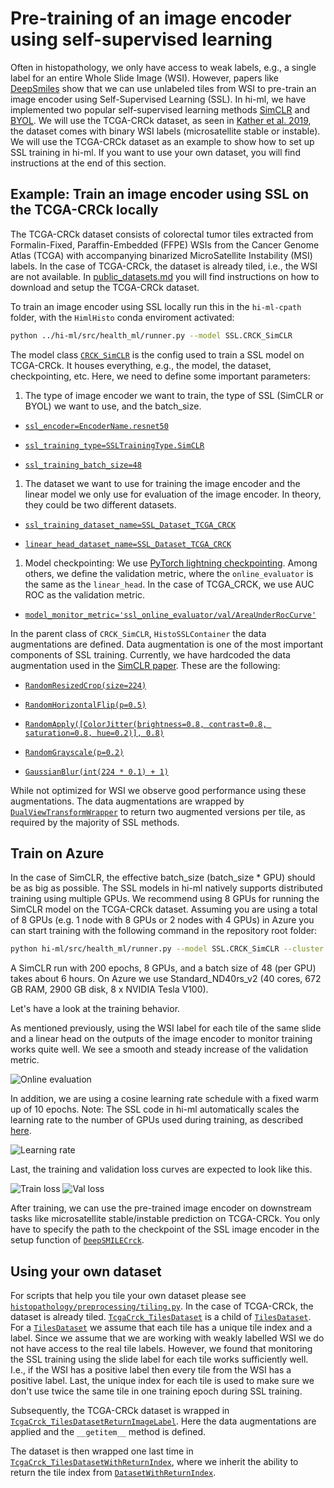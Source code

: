 # Pre-training of an image encoder using self-supervised learning

Often in histopathology, we only have access to weak labels, e.g., a single label for an entire Whole Slide Image (WSI).
However, papers like [DeepSmiles](https://arxiv.org/abs/2107.09405) show that we can use unlabeled tiles from WSI to
pre-train an image encoder using Self-Supervised Learning (SSL). In hi-ml, we have implemented two popular
self-supervised learning methods [SimCLR](https://arxiv.org/abs/2002.05709) and
[BYOL](https://arxiv.org/abs/2006.07733). We will use the TCGA-CRCk dataset, as seen in [Kather et al.
2019](https://www.ncbi.nlm.nih.gov/pmc/articles/PMC7423299/), the dataset comes with binary WSI labels (microsatellite
stable or instable). We will use the TCGA-CRCk dataset as an example to show how to set up SSL training in hi-ml. If you
want to use your own dataset, you will find instructions at the end of this section.

## Example: Train an image encoder using SSL on the TCGA-CRCk locally

The TCGA-CRCk dataset consists of colorectal tumor tiles extracted from Formalin-Fixed, Paraffin-Embedded (FFPE) WSIs
from the Cancer Genome Atlas (TCGA) with accompanying binarized MicroSatellite Instability (MSI) labels. In the case of
TCGA-CRCk, the dataset is already tiled, i.e., the WSI are not available. In [public_datasets.md](./public_datasets.md)
you will find instructions on how to download and setup the TCGA-CRCk dataset.

To train an image encoder using SSL locally run this in the `hi-ml-cpath` folder, with the `HimlHisto` conda
enviroment activated:

```bash
python ../hi-ml/src/health_ml/runner.py --model SSL.CRCK_SimCLR
```

The model class
[```CRCK_SimCLR```](https://github.com/microsoft/hi-ml/blob/7f4baadaa8bc0d08a4895ca896ebc3f68ea6a4f8/hi-ml-histopathology/src/histopathology/configs/SSL/CRCK_SimCLRContainer.py#L24)
is the config used to train a SSL model on TCGA-CRCk. It houses everything, e.g., the model, the dataset, checkpointing,
etc. Here, we need to define some important parameters:

1. The type of image encoder we want to train, the type of SSL (SimCLR or BYOL) we want to use, and the batch_size.

+ [```ssl_encoder=EncoderName.resnet50```](https://github.com/microsoft/hi-ml/blob/7f4baadaa8bc0d08a4895ca896ebc3f68ea6a4f8/hi-ml-histopathology/src/histopathology/configs/SSL/CRCK_SimCLRContainer.py#L52)

+ [```ssl_training_type=SSLTrainingType.SimCLR```](https://github.com/microsoft/hi-ml/blob/7f4baadaa8bc0d08a4895ca896ebc3f68ea6a4f8/hi-ml-histopathology/src/histopathology/configs/SSL/CRCK_SimCLRContainer.py#L53)

+ [```ssl_training_batch_size=48```](https://github.com/microsoft/hi-ml/blob/7f4baadaa8bc0d08a4895ca896ebc3f68ea6a4f8/hi-ml-histopathology/src/histopathology/configs/SSL/CRCK_SimCLRContainer.py#L51)

1. The dataset we want to use for training the image encoder and the linear model we only use for evaluation of the
   image encoder. In theory, they could be two different datasets.

+ [```ssl_training_dataset_name=SSL_Dataset_TCGA_CRCK```](https://github.com/microsoft/hi-ml/blob/7f4baadaa8bc0d08a4895ca896ebc3f68ea6a4f8/hi-ml-histopathology/src/histopathology/configs/SSL/CRCK_SimCLRContainer.py#L40)

+ [```linear_head_dataset_name=SSL_Dataset_TCGA_CRCK```](https://github.com/microsoft/hi-ml/blob/7f4baadaa8bc0d08a4895ca896ebc3f68ea6a4f8/hi-ml-histopathology/src/histopathology/configs/SSL/CRCK_SimCLRContainer.py#L41)

1. Model checkpointing: We use [PyTorch lightning
   checkpointing](https://pytorch-lightning.readthedocs.io/en/stable/common/checkpointing.html). Among others, we define
   the validation metric, where the ```online_evaluator``` is the same as the ```linear_head```. In the case of
   TCGA_CRCK, we use AUC ROC as the validation metric.

+ [```model_monitor_metric='ssl_online_evaluator/val/AreaUnderRocCurve'```](https://github.com/microsoft/hi-ml/blob/7f4baadaa8bc0d08a4895ca896ebc3f68ea6a4f8/hi-ml-histopathology/src/histopathology/configs/SSL/CRCK_SimCLRContainer.py#L48)

In the parent class of ```CRCK_SimCLR```, ```HistoSSLContainer``` the data augmentations are defined. Data augmentation
is one of the most important components of SSL training. Currently, we have hardcoded the data augmentation used in the
[SimCLR paper](https://arxiv.org/abs/2002.05709). These are the following:

+ [```RandomResizedCrop(size=224)```](https://github.com/microsoft/hi-ml/blob/341afee5869d0d8d5db99283c06959d73517d8b7/hi-ml-histopathology/src/histopathology/configs/SSL/HistoSimCLRContainer.py#L57)

+ [```RandomHorizontalFlip(p=0.5)```](https://github.com/microsoft/hi-ml/blob/341afee5869d0d8d5db99283c06959d73517d8b7/hi-ml-histopathology/src/histopathology/configs/SSL/HistoSimCLRContainer.py#L58)

+ [```RandomApply([ColorJitter(brightness=0.8, contrast=0.8, saturation=0.8, hue=0.2)], 0.8)```](https://github.com/microsoft/hi-ml/blob/341afee5869d0d8d5db99283c06959d73517d8b7/hi-ml-histopathology/src/histopathology/configs/SSL/HistoSimCLRContainer.py#L59)

+ [```RandomGrayscale(p=0.2)```](https://github.com/microsoft/hi-ml/blob/341afee5869d0d8d5db99283c06959d73517d8b7/hi-ml-histopathology/src/histopathology/configs/SSL/HistoSimCLRContainer.py#L60)

+ [```GaussianBlur(int(224 * 0.1) + 1)```](https://github.com/microsoft/hi-ml/blob/341afee5869d0d8d5db99283c06959d73517d8b7/hi-ml-histopathology/src/histopathology/configs/SSL/HistoSimCLRContainer.py#L61)

While not optimized for WSI we observe good performance using these augmentations. The data augmentations are wrapped by
[```DualViewTransformWrapper```](https://github.com/microsoft/hi-ml/blob/ff24cc34c85b1f4f1692419cbbb3a9818127c9c6/hi-ml-histopathology/src/SSL/data/transforms_utils.py#L74)
to return two augmented versions per tile, as required by the majority of SSL methods.

## Train on Azure

In the case of SimCLR, the effective batch_size (batch_size * GPU) should be as big as possible. The SSL models in hi-ml
natively supports distributed training using multiple GPUs. We recommend using 8 GPUs for running the SimCLR model on
the TCGA-CRCk dataset. Assuming you are using a total of 8  GPUs (e.g. 1 node with 8 GPUs or 2 nodes with 4 GPUs) in
Azure you can start training with the following command in the repository root folder:

```bash
python hi-ml/src/health_ml/runner.py --model SSL.CRCK_SimCLR --cluster CLUSTER_NAME --conda_env hi-ml-cpath/environment.yml
```

A SimCLR run with 200 epochs, 8 GPUs, and a batch size of 48 (per GPU) takes about 6 hours. On Azure we use
Standard_ND40rs_v2 (40 cores, 672 GB RAM, 2900 GB disk, 8 x NVIDIA Tesla V100).

Let's have a look at the training behavior.

As mentioned previously, using the WSI label for each tile of the same slide and a linear head on the outputs of the
image encoder to monitor training works quite well. We see a smooth and steady increase of the validation metric.

![Online evaluation](images/online_eval.png)

In addition, we are using a cosine learning rate schedule with a fixed warm up of 10 epochs. Note: The SSL code in hi-ml
automatically scales the learning rate to the number of GPUs used during training, as described
[here](https://arxiv.org/abs/1706.02677).

![Learning rate](images/learning_rate.png)

Last, the training and validation loss curves are expected to look like this.

![Train loss](images/train_loss.png)
![Val loss](images/val_loss.png)

After training, we can use the pre-trained image encoder on downstream tasks like microsatellite stable/instable
prediction on TCGA-CRCk. You only have to specify the path to the checkpoint of the SSL image encoder in the setup
function of
[```DeepSMILECrck```](https://github.com/microsoft/hi-ml/blob/341afee5869d0d8d5db99283c06959d73517d8b7/hi-ml-histopathology/src/histopathology/configs/classification/DeepSMILECrck.py#L60).

## Using your own dataset

For scripts that help you tile your own dataset please see
[```histopathology/preprocessing/tiling.py```](https://github.com/microsoft/hi-ml/blob/main/hi-ml-histopathology/src/histopathology/preprocessing/tiling.py).
In the case of TCGA-CRCk, the dataset is already tiled.
[```TcgaCrck_TilesDataset```](https://github.com/microsoft/hi-ml/blob/main/hi-ml-histopathology/src/histopathology/datasets/tcga_crck_tiles_dataset.py)
is a child of
[```TilesDataset```](https://github.com/microsoft/hi-ml/blob/main/hi-ml-histopathology/src/histopathology/datasets/base_dataset.py).
For a
[```TilesDataset```](https://github.com/microsoft/hi-ml/blob/main/hi-ml-histopathology/src/histopathology/datasets/base_dataset.py)
we assume that each tile has a unique tile index and a label. Since we assume that we are working with weakly labelled
WSI we do not have access to the real tile labels. However, we found that monitoring the SSL training using the slide
label for each tile works sufficiently well. I.e., if the WSI has a positive label then every tile from the WSI has a
positive label. Last, the unique index for each tile is used to make sure we don't use twice the same tile in one
training epoch during SSL training.

Subsequently, the TCGA-CRCk dataset is wrapped in
[```TcgaCrck_TilesDatasetReturnImageLabel```](https://github.com/microsoft/hi-ml/blob/main/hi-ml-histopathology/src/histopathology/datasets/tcga_crck_tiles_dataset.py).
Here the data augmentations are applied and the ```__getitem__``` method is defined.

The dataset is then wrapped one last time in
[```TcgaCrck_TilesDatasetWithReturnIndex```](https://github.com/microsoft/hi-ml/blob/main/hi-ml-histopathology/src/histopathology/datasets/tcga_crck_tiles_dataset.py),
where we inherit the ability to return the tile index from
[```DatasetWithReturnIndex```](https://github.com/microsoft/hi-ml/blob/main/hi-ml-histopathology/src/SSL/data/dataset_cls_utils.py).
